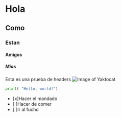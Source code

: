 # Hola
## Como 
### Estan
#### Amigos
##### Mios
Esta es una prueba de headers
![Image of Yaktocat](https://octodex.github.com/images/yaktocat.png)
``` python
print( "Hello, world!")
```
- [x]Hacer el mandado
- [ ]Hacer de comer
- [ ]Ir al fucho
